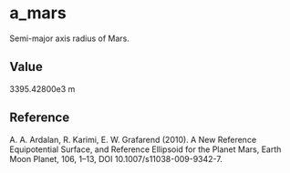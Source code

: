 # a_mars

Semi-major axis radius of Mars.

## Value

3395.42800e3 m 

## Reference

A. A. Ardalan, R. Karimi, E. W. Grafarend (2010). A New Reference Equipotential Surface, and Reference Ellipsoid for the Planet Mars, Earth Moon Planet, 106, 1–13, DOI 10.1007/s11038-009-9342-7.
